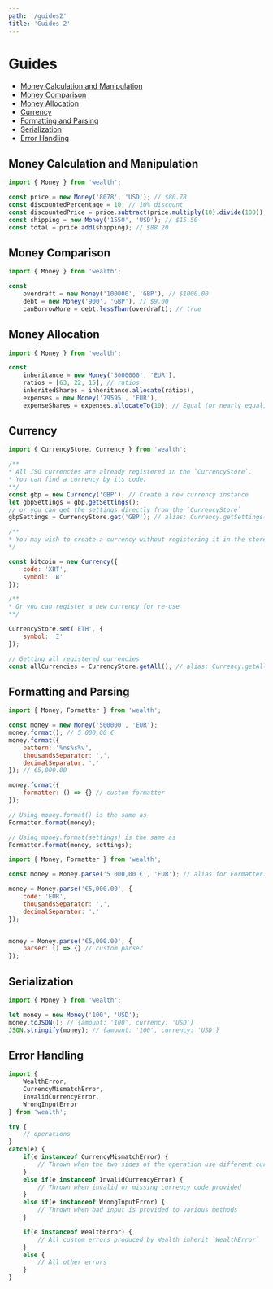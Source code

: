 ```yaml
---
path: '/guides2'
title: 'Guides 2'
---
```


# Guides

- [Money Calculation and Manipulation](#money-calculation-and-manipulation)
- [Money Comparison](#money-comparison)
- [Money Allocation](#money-allocation)
- [Currency](#currency)
- [Formatting and Parsing](#formatting-and-parsing)
- [Serialization](#serialization)
- [Error Handling](#error-handling)

## Money Calculation and Manipulation
```js
import { Money } from 'wealth';

const price = new Money('8078', 'USD'); // $80.78
const discountedPercentage = 10; // 10% discount
const discountedPrice = price.subtract(price.multiply(10).divide(100)); // $72.70
const shipping = new Money('1550', 'USD'); // $15.50
const total = price.add(shipping); // $88.20
```

## Money Comparison
```js
import { Money } from 'wealth';

const
	overdraft = new Money('100000', 'GBP'), // $1000.00
	debt = new Money('900', 'GBP'), // $9.00
	canBorrowMore = debt.lessThan(overdraft); // true
```

## Money Allocation
```js
import { Money } from 'wealth';

const
	inheritance = new Money('5000000', 'EUR'),
	ratios = [63, 22, 15], // ratios
	inheritedShares = inheritance.allocate(ratios),
	expenses = new Money('79595', 'EUR'),
	expenseShares = expenses.allocateTo(10); // Equal (or nearly equal) shares of expenses
```

## Currency
```js
import { CurrencyStore, Currency } from 'wealth';

/**
* All ISO currencies are already registered in the `CurrencyStore`.
* You can find a currency by its code:
**/
const gbp = new Currency('GBP'); // Create a new currency instance
let gbpSettings = gbp.getSettings();
// or you can get the settings directly from the `CurrencyStore`
gbpSettings = CurrencyStore.get('GBP'); // alias: Currency.getSettings()

/**
* You may wish to create a currency without registering it in the store for one-off use.
*/

const bitcoin = new Currency({
	code: 'XBT',
	symbol: 'Ƀ'
});

/**
* Or you can register a new currency for re-use
**/

CurrencyStore.set('ETH', {
	symbol: 'Ξ'
});

// Getting all registered currencies
const allCurrencies = CurrencyStore.getAll(); // alias: Currency.getAllSettings()
```

## Formatting and Parsing
```js
import { Money, Formatter } from 'wealth';

const money = new Money('500000', 'EUR');
money.format(); // 5 000,00 €
money.format({
	pattern: '%ns%s%v',
	thousandsSeparator: ',',
	decimalSeparator: '.'
}); // €5,000.00

money.format({
	formatter: () => {} // custom formatter
});

// Using money.format() is the same as
Formatter.format(money);

// Using money.format(settings) is the same as
Formatter.format(money, settings);
```

```js
import { Money, Formatter } from 'wealth';

const money = Money.parse('5 000,00 €', 'EUR'); // alias for Formatter.parse

money = Money.parse('€5,000.00', {
	code: 'EUR',
	thousandsSeparator: ',',
	decimalSeparator: '.'
});


money = Money.parse('€5,000.00', {
	parser: () => {} // custom parser
});
```

## Serialization

```js
import { Money } from 'wealth';

let money = new Money('100', 'USD');
money.toJSON(); // {amount: '100', currency: 'USD'}
JSON.stringify(money); // {amount: '100', currency: 'USD'}
```

## Error Handling
```js
import {
	WealthError,
	CurrencyMismatchError,
	InvalidCurrencyError,
	WrongInputError
} from 'wealth';

try {
	// operations
}
catch(e) {
	if(e instanceof CurrencyMismatchError) {
		// Thrown when the two sides of the operation use different currencies
	}
	else if(e instanceof InvalidCurrencyError) {
		// Thrown when invalid or missing currency code provided
	}
	else if(e instanceof WrongInputError) {
		// Thrown when bad input is provided to various methods
	}

	if(e instanceof WealthError) {
		// All custom errors produced by Wealth inherit `WealthError`
	}
	else {
		// All other errors
	}
}
```

